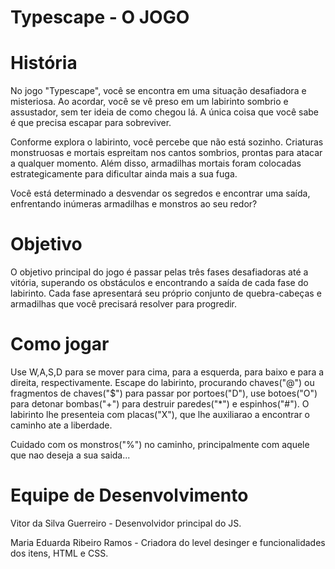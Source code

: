 # Typescape - O JOGO

# História

No jogo "Typescape", você se encontra em uma situação desafiadora e misteriosa. Ao acordar, você se vê preso em um labirinto sombrio e assustador, sem ter ideia de como chegou lá. A única coisa que você sabe é que precisa escapar para sobreviver.

Conforme explora o labirinto, você percebe que não está sozinho. Criaturas monstruosas e mortais espreitam nos cantos sombrios, prontas para atacar a qualquer momento. Além disso, armadilhas mortais foram colocadas estrategicamente para dificultar ainda mais a sua fuga.

Você está determinado a desvendar os segredos e encontrar uma saída, enfrentando inúmeras armadilhas e monstros ao seu redor?

# Objetivo

O objetivo principal do jogo é passar pelas três fases desafiadoras até a vitória, superando os obstáculos e encontrando a saída de cada fase do labirinto. Cada fase apresentará seu próprio conjunto de quebra-cabeças e armadilhas que você precisará resolver para progredir.

# Como jogar

Use W,A,S,D para se mover para cima, para a esquerda, para baixo e para a direita, respectivamente.
Escape do labirinto, procurando chaves("@") ou fragmentos de chaves("$") para passar por portoes("D"),
use botoes("O") para detonar bombas("+") para destruir paredes("*") e espinhos("#"). O labirinto lhe presenteia com
placas("X"), que lhe auxiliarao a encontrar o caminho ate a liberdade.

Cuidado com os monstros("%") no caminho, principalmente com aquele que nao deseja a sua saida...

# Equipe de Desenvolvimento

Vitor da Silva Guerreiro - Desenvolvidor principal do JS.

Maria Eduarda Ribeiro Ramos - Criadora do level desinger e funcionalidades dos itens, HTML e CSS.
